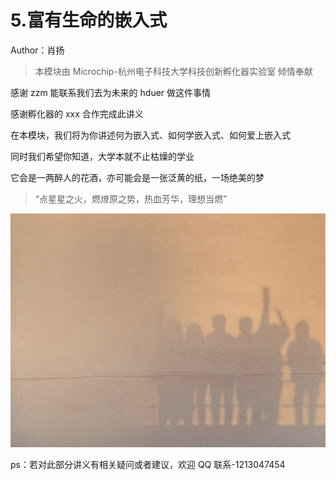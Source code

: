 # 5.富有生命的嵌入式

Author：肖扬

> 本模块由 Microchip-杭州电子科技大学科技创新孵化器实验室 倾情奉献

感谢 zzm 能联系我们去为未来的 hduer 做这件事情

感谢孵化器的 xxx 合作完成此讲义

在本模块，我们将为你讲述何为嵌入式、如何学嵌入式、如何爱上嵌入式

同时我们希望你知道，大学本就不止枯燥的学业

它会是一两醉人的花酒，亦可能会是一张泛黄的纸，一场绝美的梦

> “点星星之火，燃燎原之势，热血芳华，理想当燃”

![](static/boxcn3t2GyLQqe4RpGdRtakcwBc.png)

ps：若对此部分讲义有相关疑问或者建议，欢迎 QQ 联系-1213047454
